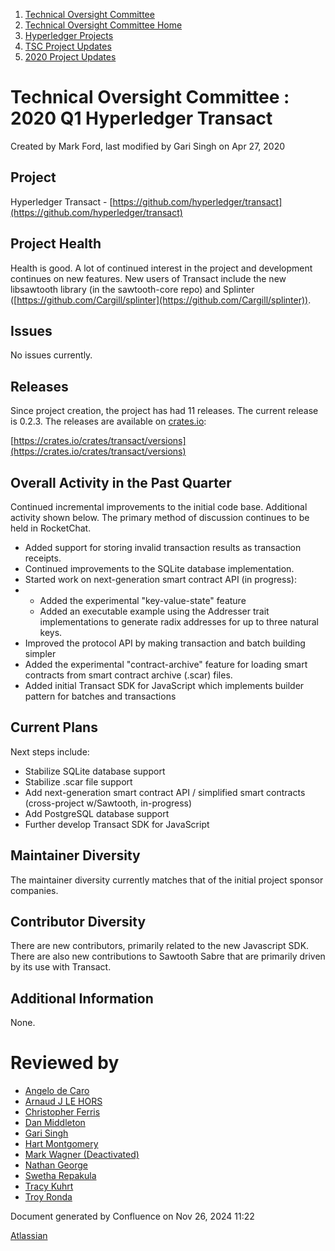 1. [Technical Oversight Committee](index.html)
2. [Technical Oversight Committee Home](Technical-Oversight-Committee-Home_21430274.html)
3. [Hyperledger Projects](Hyperledger-Projects_21447704.html)
4. [TSC Project Updates](TSC-Project-Updates_21430854.html)
5. [2020 Project Updates](2020-Project-Updates_21450093.html)

# Technical Oversight Committee : 2020 Q1 Hyperledger Transact

Created by Mark Ford, last modified by Gari Singh on Apr 27, 2020

## Project

Hyperledger Transact - [https://github.com/hyperledger/transact](https://github.com/hyperledger/transact)

## Project Health

Health is good. A lot of continued interest in the project and development continues on new features. New users of Transact include the new libsawtooth library (in the sawtooth-core repo) and Splinter ([https://github.com/Cargill/splinter](https://github.com/Cargill/splinter)).

## Issues

No issues currently.

## Releases

Since project creation, the project has had 11 releases. The current release is 0.2.3. The releases are available on [crates.io](http://crates.io): 

[https://crates.io/crates/transact/versions](https://crates.io/crates/transact/versions)

## Overall Activity in the Past Quarter

Continued incremental improvements to the initial code base. Additional activity shown below. The primary method of discussion continues to be held in RocketChat.

- Added support for storing invalid transaction results as transaction receipts.
- Continued improvements to the SQLite database implementation.
- Started work on next-generation smart contract API (in progress):
- - Added the experimental "key-value-state" feature
  - Added an executable example using the Addresser trait implementations to generate radix addresses for up to three natural keys.
- Improved the protocol API by making transaction and batch building simpler
- Added the experimental "contract-archive" feature for loading smart contracts from smart contract archive (.scar) files.
- Added initial Transact SDK for JavaScript which implements builder pattern for batches and transactions

## Current Plans

Next steps include:

- Stabilize SQLite database support
- Stabilize .scar file support
- Add next-generation smart contract API / simplified smart contracts (cross-project w/Sawtooth, in-progress)
- Add PostgreSQL database support
- Further develop Transact SDK for JavaScript

## Maintainer Diversity

The maintainer diversity currently matches that of the initial project sponsor companies.

## Contributor Diversity

There are new contributors, primarily related to the new Javascript SDK. There are also new contributions to Sawtooth Sabre that are primarily driven by its use with Transact.

## Additional Information

None.

# Reviewed by

- [Angelo de Caro](https://lf-hyperledger.atlassian.net/wiki/people/70121:d6b0f0e4-825f-4f16-88e1-4d14e95f2f10?ref=confluence)
- [Arnaud J LE HORS](https://lf-hyperledger.atlassian.net/wiki/people/70121:0e75e3b8-500a-4067-9f7e-ed46e91bcb9d?ref=confluence)
- [Christopher Ferris](https://lf-hyperledger.atlassian.net/wiki/people/5abb903a8724022aa9070581?ref=confluence)
- [Dan Middleton](https://lf-hyperledger.atlassian.net/wiki/people/712020:2979764a-3998-4ef1-8810-60b799067924?ref=confluence)
- [Gari Singh](https://lf-hyperledger.atlassian.net/wiki/people/557058:51429e31-90f4-4684-b7cd-9a4fe15ff188?ref=confluence)
- [Hart Montgomery](https://lf-hyperledger.atlassian.net/wiki/people/712020:86f447c0-86dc-43b3-ac03-6a31923bbb84?ref=confluence)
- [Mark Wagner (Deactivated)](https://lf-hyperledger.atlassian.net/wiki/people/70121:81b88945-c9ef-40fe-9224-207bdb280922?ref=confluence)
- [Nathan George](https://lf-hyperledger.atlassian.net/wiki/people/712020:3e7556ab-cdb8-47f5-8b68-12a3378021fd?ref=confluence)
- [Swetha Repakula](https://lf-hyperledger.atlassian.net/wiki/people/712020:503b5691-8e92-4d2d-83d3-e9e74d296436?ref=confluence)
- [Tracy Kuhrt](https://lf-hyperledger.atlassian.net/wiki/people/712020:eb6ae9c3-aa8e-40ba-9dab-a6969b1ac52e?ref=confluence)
- [Troy Ronda](https://lf-hyperledger.atlassian.net/wiki/people/557058:c854f35a-2b58-4be3-9003-ca2a67495580?ref=confluence)

Document generated by Confluence on Nov 26, 2024 11:22

[Atlassian](http://www.atlassian.com/)
